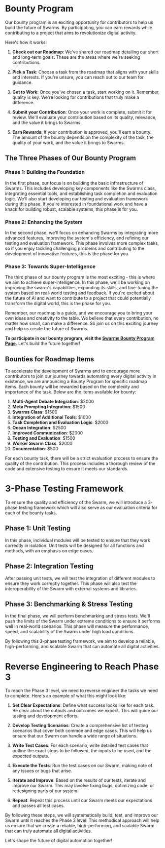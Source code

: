 # Bounty Program

Our bounty program is an exciting opportunity for contributors to help us build the future of Swarms. By participating, you can earn rewards while contributing to a project that aims to revolutionize digital activity.

Here's how it works:

1. **Check out our Roadmap**: We've shared our roadmap detailing our short and long-term goals. These are the areas where we're seeking contributions.

2. **Pick a Task**: Choose a task from the roadmap that aligns with your skills and interests. If you're unsure, you can reach out to our team for guidance.

3. **Get to Work**: Once you've chosen a task, start working on it. Remember, quality is key. We're looking for contributions that truly make a difference.

4. **Submit your Contribution**: Once your work is complete, submit it for review. We'll evaluate your contribution based on its quality, relevance, and the value it brings to Swarms.

5. **Earn Rewards**: If your contribution is approved, you'll earn a bounty. The amount of the bounty depends on the complexity of the task, the quality of your work, and the value it brings to Swarms.

## The Three Phases of Our Bounty Program

### Phase 1: Building the Foundation
In the first phase, our focus is on building the basic infrastructure of Swarms. This includes developing key components like the Swarms class, integrating essential tools, and establishing task completion and evaluation logic. We'll also start developing our testing and evaluation framework during this phase. If you're interested in foundational work and have a knack for building robust, scalable systems, this phase is for you.

### Phase 2: Enhancing the System
In the second phase, we'll focus on enhancing Swarms by integrating more advanced features, improving the system's efficiency, and refining our testing and evaluation framework. This phase involves more complex tasks, so if you enjoy tackling challenging problems and contributing to the development of innovative features, this is the phase for you.

### Phase 3: Towards Super-Intelligence
The third phase of our bounty program is the most exciting - this is where we aim to achieve super-intelligence. In this phase, we'll be working on improving the swarm's capabilities, expanding its skills, and fine-tuning the system based on real-world testing and feedback. If you're excited about the future of AI and want to contribute to a project that could potentially transform the digital world, this is the phase for you.

Remember, our roadmap is a guide, and we encourage you to bring your own ideas and creativity to the table. We believe that every contribution, no matter how small, can make a difference. So join us on this exciting journey and help us create the future of Swarms.

**To participate in our bounty program, visit the [Swarms Bounty Program Page](https://swarms.ai/bounty).** Let's build the future together!





## Bounties for Roadmap Items

To accelerate the development of Swarms and to encourage more contributors to join our journey towards automating every digital activity in existence, we are announcing a Bounty Program for specific roadmap items. Each bounty will be rewarded based on the complexity and importance of the task. Below are the items available for bounty:

1. **Multi-Agent Debate Integration**: $2000
2. **Meta Prompting Integration**: $1500
3. **Swarms Class**: $1500
4. **Integration of Additional Tools**: $1000
5. **Task Completion and Evaluation Logic**: $2000
6. **Ocean Integration**: $2500
7. **Improved Communication**: $2000
8. **Testing and Evaluation**: $1500
9. **Worker Swarm Class**: $2000
10. **Documentation**: $500

For each bounty task, there will be a strict evaluation process to ensure the quality of the contribution. This process includes a thorough review of the code and extensive testing to ensure it meets our standards.

# 3-Phase Testing Framework

To ensure the quality and efficiency of the Swarm, we will introduce a 3-phase testing framework which will also serve as our evaluation criteria for each of the bounty tasks.

## Phase 1: Unit Testing
In this phase, individual modules will be tested to ensure that they work correctly in isolation. Unit tests will be designed for all functions and methods, with an emphasis on edge cases.

## Phase 2: Integration Testing
After passing unit tests, we will test the integration of different modules to ensure they work correctly together. This phase will also test the interoperability of the Swarm with external systems and libraries.

## Phase 3: Benchmarking & Stress Testing
In the final phase, we will perform benchmarking and stress tests. We'll push the limits of the Swarm under extreme conditions to ensure it performs well in real-world scenarios. This phase will measure the performance, speed, and scalability of the Swarm under high load conditions.

By following this 3-phase testing framework, we aim to develop a reliable, high-performing, and scalable Swarm that can automate all digital activities. 

# Reverse Engineering to Reach Phase 3

To reach the Phase 3 level, we need to reverse engineer the tasks we need to complete. Here's an example of what this might look like:

1. **Set Clear Expectations**: Define what success looks like for each task. Be clear about the outputs and outcomes we expect. This will guide our testing and development efforts.

2. **Develop Testing Scenarios**: Create a comprehensive list of testing scenarios that cover both common and edge cases. This will help us ensure that our Swarm can handle a wide range of situations.

3. **Write Test Cases**: For each scenario, write detailed test cases that outline the exact steps to be followed, the inputs to be used, and the expected outputs.

4. **Execute the Tests**: Run the test cases on our Swarm, making note of any issues or bugs that arise.

5. **Iterate and Improve**: Based on the results of our tests, iterate and improve our Swarm. This may involve fixing bugs, optimizing code, or redesigning parts of our system.

6. **Repeat**: Repeat this process until our Swarm meets our expectations and passes all test cases.

By following these steps, we will systematically build, test, and improve our Swarm until it reaches the Phase 3 level. This methodical approach will help us ensure that we create a reliable, high-performing, and scalable Swarm that can truly automate all digital activities.

Let's shape the future of digital automation together!
